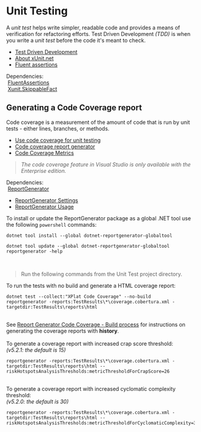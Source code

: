 # Unit Testing
A _unit test_ helps write simpler, readable code and provides a means of verification for refactoring efforts. Test Driven Development _(TDD)_ is when you write a _unit test_ before the code it's meant to check. 
- [Test Driven Development](https://deviq.com/practices/test-driven-development)
- [About xUnit.net](https://xunit.net/)
- [Fluent assertions](https://fluentassertions.com/tips/)

Dependencies:\
&nbsp;[FluentAssertions](https://www.nuget.org/packages/FluentAssertions)\
&nbsp;[Xunit.SkippableFact](https://www.nuget.org/packages/Xunit.SkippableFact)

## Generating a Code Coverage report
Code coverage is a measurement of the amount of code that is run by unit tests - either lines, branches, or methods.

- [Use code coverage for unit testing](https://learn.microsoft.com/en-us/dotnet/core/testing/unit-testing-code-coverage)
- [Code coverage report generator](https://reportgenerator.io/getstarted)
- [Code Coverage Metrics](https://dunnhq.com/posts/2023/code-coverage-metrics/)

> _The code coverage feature in Visual Studio is only available with the Enterprise edition._

Dependencies:\
&nbsp;[ReportGenerator](https://www.nuget.org/packages/ReportGenerator)
- [ReportGenerator Settings](https://github.com/danielpalme/ReportGenerator/wiki/Settings)
- [ReportGenerator Usage](https://reportgenerator.io/usage)

To install or update the ReportGenerator package as a global .NET tool use  the following `powershell` commands:
```shell
dotnet tool install --global dotnet-reportgenerator-globaltool

dotnet tool update --global dotnet-reportgenerator-globaltool
reportgenerator -help
```
&nbsp;
> Run the following commands from the Unit Test project directory.

To run the tests with no build and generate a HTML coverage report:
```shell
dotnet test --collect:"XPlat Code Coverage" --no-build
reportgenerator -reports:TestResults\*\coverage.cobertura.xml -targetdir:TestResults\reports\html
```
\
See [Report Generator Code Coverage - Build process](https://github.com/KevinDHeath/KevinDHeath.github.io/blob/main/README.md) for instructions on generating the coverage reports with **history**.\
\
To generate a coverage report with increased crap score threshold:\
_(v5.2.1: the default is 15)_
```shell
reportgenerator -reports:TestResults\*\coverage.cobertura.xml -targetdir:TestResults\reports\html --riskHotspotsAnalysisThresholds:metricThresholdForCrapScore=26
```
\
To generate a coverage report with increased cyclomatic complexity threshold:\
_(v5.2.0: the default is 30)_
```shell
reportgenerator -reports:TestResults\*\coverage.cobertura.xml -targetdir:TestResults\reports\html --riskHotspotsAnalysisThresholds:metricThresholdForCyclomaticComplexity=36
```